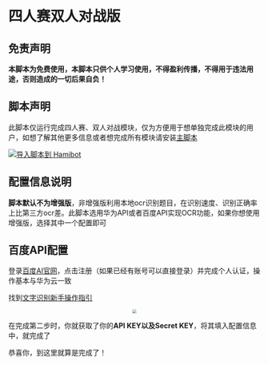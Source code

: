 # 四人赛双人对战版

## 免责声明

**本脚本为免费使用，本脚本只供个人学习使用，不得盈利传播，不得用于违法用途，否则造成的一切后果自负！**

## 脚本声明

此脚本仅运行完成四人赛、双人对战模块，仅为方便用于想单独完成此模块的用户，如想了解其他更多信息或者想完成所有模块请安装[主脚本](https://github.com/dundunnp/hamibot-auto_xuexiqiangguo)

[![导入脚本到 Hamibot](https://hamibot.com/badge_import.png)](https://hamibot.com/dashboard/scripts/import?url=https%3A%2F%2Fgithub.com%2Fdundunnp%2Fauto_xuexiqiangguo%2Ftree%2Fversion-15.74%2F%25E5%259B%259B%25E4%25BA%25BA%25E8%25B5%259B%25E5%258F%258C%25E4%25BA%25BA%25E5%25AF%25B9%25E6%2588%2598%2FHamibot) 

## 配置信息说明

**脚本默认不为增强版**，非增强版利用本地ocr识别题目，在识别速度、识别正确率上比第三方ocr差。此脚本选用华为API或者百度API实现OCR功能，如果你想使用增强版，选择其中一个配置即可

## 百度API配置

登录[百度AI官网](https://ai.baidu.com/)，点击注册（如果已经有账号可以直接登录）并完成个人认证，操作基本与华为云一致

找到[文字识别新手操作指引](https://cloud.baidu.com/doc/OCR/s/dk3iqnq51)

<div align=center><img src="https://usercontent.hamibot.com/screenshots/u/20220121/ACkmSCFjtSHScr2Nh1aBgWHb" style="zoom:50%;" /></div>

在完成第二步时，你就获取了你的**API KEY以及Secret KEY**，将其填入配置信息中，就完成了 

恭喜你，到这里就算是完成了！
